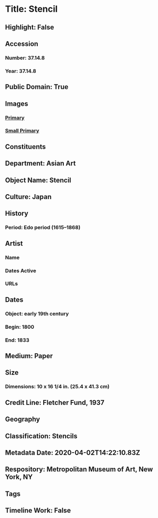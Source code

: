 # Title: Stencil
## Highlight: False
## Accession
### Number: 37.14.8
### Year: 37.14.8
## Public Domain: True
## Images
### [Primary](https://images.metmuseum.org/CRDImages/as/original/DP13454.jpg)
### [Small Primary](https://images.metmuseum.org/CRDImages/as/web-large/DP13454.jpg)
## Constituents
## Department: Asian Art
## Object Name: Stencil
## Culture: Japan
## History
### Period: Edo period (1615–1868)
## Artist
### Name
### Dates Active
### URLs
## Dates
### Object: early 19th century
### Begin: 1800
### End: 1833
## Medium: Paper
## Size
### Dimensions: 10 x 16 1/4 in. (25.4 x 41.3 cm)
## Credit Line: Fletcher Fund, 1937
## Geography
## Classification: Stencils
## Metadata Date: 2020-04-02T14:22:10.83Z
## Respository: Metropolitan Museum of Art, New York, NY
## Tags
## Timeline Work: False